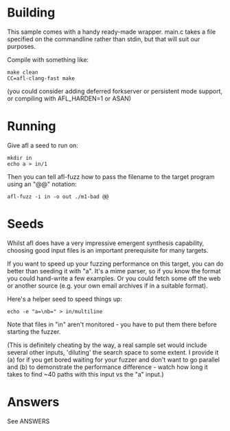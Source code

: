 Building
========
This sample comes with a handy ready-made wrapper. main.c takes a file specified on the commandline rather than stdin, but that will suit our purposes.

Compile with something like:

    make clean
    CC=afl-clang-fast make

(you could consider adding deferred forkserver or persistent mode support, or compiling with AFL_HARDEN=1 or ASAN)

Running
=======
Give afl a seed to run on:

    mkdir in
    echo a > in/1

Then you can tell afl-fuzz how to pass the filename to the target program using an "@@" notation:

    afl-fuzz -i in -o out ./m1-bad @@


Seeds
=====
Whilst afl does have a very impressive emergent synthesis capability, choosing good input files is an important prerequisite for many targets.

If you want to speed up your fuzzing performance on this target, you can do better than seeding it with "a". It's a mime parser, so if you know the format you could hand-write a few examples. Or you could fetch some off the web or another source (e.g. your own email archives if in a suitable format).

Here's a helper seed to speed things up:

    echo -e "a=\nb=" > in/multiline

Note that files in "in" aren't monitored - you have to put them there before starting the fuzzer.

(This is definitely cheating by the way, a real sample set would include several other inputs, 'diluting' the search space to some extent. I provide it (a) for if you get bored waiting for your fuzzer and don't want to go parallel and (b) to demonstrate the performance difference - watch how long it takes to find ~40 paths with this input vs the "a" input.)

Answers
=======
See ANSWERS

